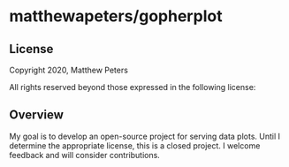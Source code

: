 # matthewapeters/gopherplot

## License
Copyright 2020, Matthew Peters

All rights reserved beyond those expressed in the following license:

## Overview

My goal is to develop an open-source project for serving data plots.  Until I determine the appropriate license, this is a
closed project.  I welcome feedback and will consider contributions.
